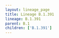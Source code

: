 ```yaml
---
layout: lineage_page
title: Lineage B.1.391
lineage: B.1.391
parent: B.1
children: ['B.1.391']
---
```

